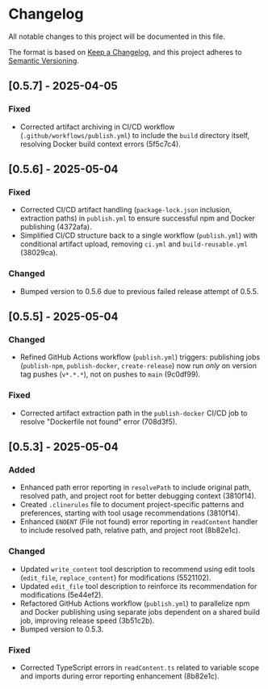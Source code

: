 # Changelog

All notable changes to this project will be documented in this file.

The format is based on [Keep a Changelog](https://keepachangelog.com/en/1.0.0/),
and this project adheres to [Semantic Versioning](https://semver.org/spec/v2.0.0.html).

## [0.5.7] - 2025-04-05

### Fixed
- Corrected artifact archiving in CI/CD workflow (`.github/workflows/publish.yml`) to include the `build` directory itself, resolving Docker build context errors (5f5c7c4).


## [0.5.6] - 2025-05-04

### Fixed
- Corrected CI/CD artifact handling (`package-lock.json` inclusion, extraction paths) in `publish.yml` to ensure successful npm and Docker publishing (4372afa).
- Simplified CI/CD structure back to a single workflow (`publish.yml`) with conditional artifact upload, removing `ci.yml` and `build-reusable.yml` (38029ca).

### Changed
- Bumped version to 0.5.6 due to previous failed release attempt of 0.5.5.


## [0.5.5] - 2025-05-04

### Changed
- Refined GitHub Actions workflow (`publish.yml`) triggers: publishing jobs (`publish-npm`, `publish-docker`, `create-release`) now run *only* on version tag pushes (`v*.*.*`), not on pushes to `main` (9c0df99).

### Fixed
- Corrected artifact extraction path in the `publish-docker` CI/CD job to resolve "Dockerfile not found" error (708d3f5).


## [0.5.3] - 2025-05-04

### Added
- Enhanced path error reporting in `resolvePath` to include original path, resolved path, and project root for better debugging context (3810f14).
- Created `.clinerules` file to document project-specific patterns and preferences, starting with tool usage recommendations (3810f14).
- Enhanced `ENOENT` (File not found) error reporting in `readContent` handler to include resolved path, relative path, and project root (8b82e1c).

### Changed
- Updated `write_content` tool description to recommend using edit tools (`edit_file`, `replace_content`) for modifications (5521102).
- Updated `edit_file` tool description to reinforce its recommendation for modifications (5e44ef2).
- Refactored GitHub Actions workflow (`publish.yml`) to parallelize npm and Docker publishing using separate jobs dependent on a shared build job, improving release speed (3b51c2b).
- Bumped version to 0.5.3.

### Fixed
- Corrected TypeScript errors in `readContent.ts` related to variable scope and imports during error reporting enhancement (8b82e1c).

<!-- Previous versions can be added below -->